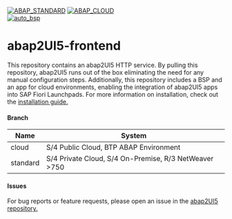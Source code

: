 [![ABAP_STANDARD](https://github.com/abap2UI5/frontend/actions/workflows/ABAP_STANDARD.yaml/badge.svg?branch=standard)](https://github.com/abap2UI5/frontend/actions/workflows/ABAP_STANDARD.yaml)
[![ABAP_CLOUD](https://github.com/abap2UI5/frontend/actions/workflows/ABAP_CLOUD.yaml/badge.svg?branch=cloud)](https://github.com/abap2UI5/frontend/actions/workflows/ABAP_CLOUD.yaml)
<br>
[![auto_bsp](https://github.com/abap2UI5/frontend/actions/workflows/auto_bsp.yaml/badge.svg?branch=cloud)](https://github.com/abap2UI5/frontend/actions/workflows/auto_bsp.yaml)

# abap2UI5-frontend

This repository contains an abap2UI5 HTTP service. By pulling this repository, abap2UI5 runs out of the box eliminating the need for any manual configuration steps. Additionally, this repository includes a BSP and an app for cloud environments, enabling the integration of abap2UI5 apps into SAP Fiori Launchpads. For more information on installation, check out the [installation guide.](https://abap2ui5.github.io/docs/configuration/installation.html)

#### Branch

| Name    | System                | 
|-----------| ----------------------------|
| cloud     | S/4 Public Cloud, BTP ABAP Environment |
| standard  | S/4 Private Cloud, S/4 On-Premise, R/3 NetWeaver >750    |

#### Issues
For bug reports or feature requests, please open an issue in the [abap2UI5 repository.](https://github.com/abap2UI5/abap2UI5/issues)
